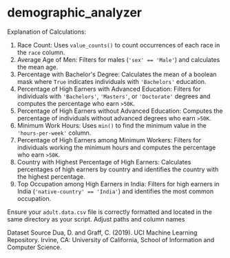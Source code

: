 # demographic_analyzer

Explanation of Calculations:

1. Race Count: Uses `value_counts()` to count occurrences of each race in the `race` column.
2. Average Age of Men: Filters for males (`'sex' == 'Male'`) and calculates the mean age.
3. Percentage with Bachelor's Degree: Calculates the mean of a boolean mask where `True` indicates individuals with `'Bachelors'` education.
4. Percentage of High Earners with Advanced Education: Filters for individuals with `'Bachelors'`, `'Masters'`, or `'Doctorate'` degrees and computes the percentage who earn `>50K`.
5. Percentage of High Earners without Advanced Education: Computes the percentage of individuals without advanced degrees who earn `>50K`.
6. Minimum Work Hours: Uses `min()` to find the minimum value in the `'hours-per-week'` column.
7. Percentage of High Earners among Minimum Workers: Filters for individuals working the minimum hours and computes the percentage who earn `>50K`.
8. Country with Highest Percentage of High Earners: Calculates percentages of high earners by country and identifies the country with the highest percentage.
9. Top Occupation among High Earners in India: Filters for high earners in India (`'native-country' == 'India'`) and identifies the most common occupation.

Ensure your `adult.data.csv` file is correctly formatted and located in the same directory as your script. Adjust paths and column names

Dataset Source
Dua, D. and Graff, C. (2019). UCI Machine Learning Repository. Irvine, CA: University of California, School of Information and Computer Science.

